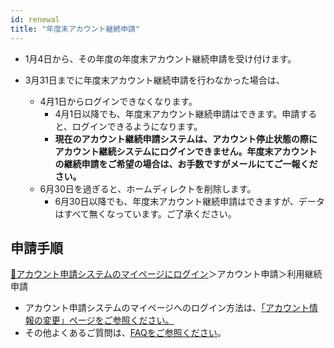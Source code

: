```yaml
---
id: renewal
title: "年度末アカウント継続申請"
---
```


- 1月4日から、その年度の年度末アカウント継続申請を受け付けます。

- 3月31日までに年度末アカウント継続申請を行わなかった場合は、
    - 4月1日からログインできなくなります。
        - 4月1日以降でも、年度末アカウント継続申請はできます。申請すると、ログインできるようになります。
        - **現在のアカウント継続申請システムは、アカウント停止状態の際にアカウント継続システムにログインできません。年度末アカウントの継続申請をご希望の場合は、お手数ですがメールにてご一報ください。**
    - 6月30日を過ぎると、ホームディレクトを削除します。
        - 6月30日以降でも、年度末アカウント継続申請はできますが、データはすべて無くなっています。ご了承ください。


## 申請手順

[&#x1f517;<u>アカウント申請システムのマイページにログイン</u>](https://sc-account.ddbj.nig.ac.jp/auth/realms/master/protocol/openid-connect/auth?client_id=sc&scope=openid&response_type=code&redirect_uri=https%3A%2F%2Fsc-account.ddbj.nig.ac.jp%2Fapi%2Fauth%2Fcallback%2Fkeycloak&state=6ygcuJParJ3i8ZlDMnKicXvW3MxkWp4t06IBKOVAbIE&code_challenge=hDLDfyOsqUc58Z-xzzz1g5ybLDycWgY7UV8e-qu1jd8&code_challenge_method=S256)＞アカウント申請＞利用継続申請


- アカウント申請システムのマイページへのログイン方法は、[<u>「アカウント情報の変更」ページをご参照ください。</u>](/application/change_account_info)
- その他よくあるご質問は、[<u>FAQをご参照ください</u>](/faq/faq_renewal/)。


